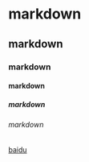 # markdown
## markdown
### markdown
#### markdown
##### markdown
###### markdown

[baidu](https://www.baidu.com)

